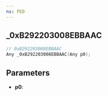 ```yaml
---
ns: PED
---
```

## _0xB292203008EBBAAC

```c
// 0xB292203008EBBAAC
Any _0xB292203008EBBAAC(Any p0);
```

## Parameters
* **p0**:
